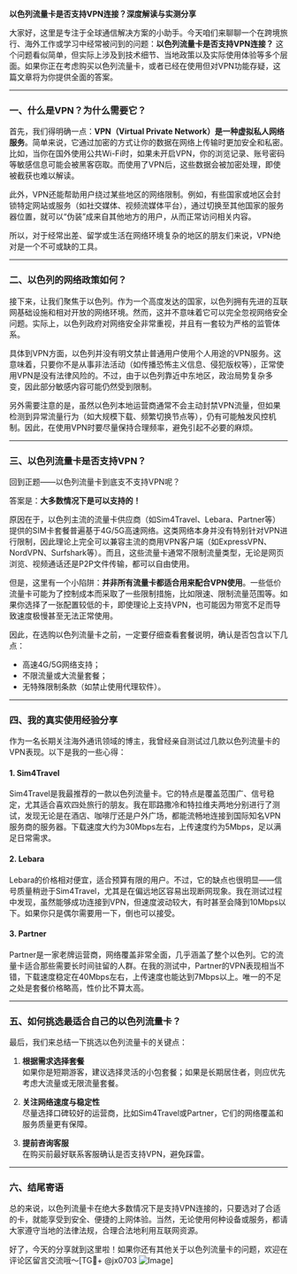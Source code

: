 **以色列流量卡是否支持VPN连接？深度解读与实测分享**

大家好，这里是专注于全球通信解决方案的小助手。今天咱们来聊聊一个在跨境旅行、海外工作或学习中经常被问到的问题：**以色列流量卡是否支持VPN连接？** 这个问题看似简单，但实际上涉及到技术细节、当地政策以及实际使用体验等多个层面。如果你正在考虑购买以色列流量卡，或者已经在使用但对VPN功能存疑，这篇文章将为你提供全面的答案。

---

### **一、什么是VPN？为什么需要它？**

首先，我们得明确一点：**VPN（Virtual Private Network）是一种虚拟私人网络服务**。简单来说，它通过加密的方式让你的数据在网络上传输时更加安全和私密。比如，当你在国外使用公共Wi-Fi时，如果未开启VPN，你的浏览记录、账号密码等敏感信息可能会被黑客窃取。而使用了VPN后，这些数据会被加密处理，即使被截获也难以解读。

此外，VPN还能帮助用户绕过某些地区的网络限制。例如，有些国家或地区会封锁特定网站或服务（如社交媒体、视频流媒体平台），通过切换至其他国家的服务器位置，就可以“伪装”成来自其他地方的用户，从而正常访问相关内容。

所以，对于经常出差、留学或生活在网络环境复杂的地区的朋友们来说，VPN绝对是一个不可或缺的工具。

---

### **二、以色列的网络政策如何？**

接下来，让我们聚焦于以色列。作为一个高度发达的国家，以色列拥有先进的互联网基础设施和相对开放的网络环境。然而，这并不意味着它可以完全忽视网络安全问题。实际上，以色列政府对网络安全非常重视，并且有一套较为严格的监管体系。

具体到VPN方面，以色列并没有明文禁止普通用户使用个人用途的VPN服务。这意味着，只要你不是从事非法活动（如传播恐怖主义信息、侵犯版权等），正常使用VPN是没有法律风险的。不过，由于以色列靠近中东地区，政治局势复杂多变，因此部分敏感内容可能仍然受到限制。

另外需要注意的是，虽然以色列本地运营商通常不会主动封禁VPN流量，但如果检测到异常流量行为（如大规模下载、频繁切换节点等），仍有可能触发风控机制。因此，在使用VPN时要尽量保持合理频率，避免引起不必要的麻烦。

---

### **三、以色列流量卡是否支持VPN？**

回到正题——以色列流量卡到底支不支持VPN呢？

答案是：**大多数情况下是可以支持的！**

原因在于，以色列主流的流量卡供应商（如Sim4Travel、Lebara、Partner等）提供的SIM卡套餐普遍基于4G/5G高速网络。这类网络本身并没有特别针对VPN进行限制，因此理论上完全可以兼容主流的商用VPN客户端（如ExpressVPN、NordVPN、Surfshark等）。而且，这些流量卡通常不限制流量类型，无论是网页浏览、视频通话还是P2P文件传输，都可以自由使用。

但是，这里有一个小陷阱：**并非所有流量卡都适合用来配合VPN使用**。一些低价流量卡可能为了控制成本而采取了一些限制措施，比如限速、限制流量范围等。如果你选择了一张配置较低的卡，即使理论上支持VPN，也可能因为带宽不足而导致速度极慢甚至无法正常使用。

因此，在选购以色列流量卡之前，一定要仔细查看套餐说明，确认是否包含以下几点：
- 高速4G/5G网络支持；
- 不限流量或大流量套餐；
- 无特殊限制条款（如禁止使用代理软件）。

---

### **四、我的真实使用经验分享**

作为一名长期关注海外通讯领域的博主，我曾经亲自测试过几款以色列流量卡的VPN表现。以下是我的一些心得：

#### **1. Sim4Travel**
Sim4Travel是我最推荐的一款以色列流量卡。它的特点是覆盖范围广、信号稳定，尤其适合喜欢四处旅行的朋友。我在耶路撒冷和特拉维夫两地分别进行了测试，发现无论是在酒店、咖啡厅还是户外广场，都能流畅地连接到国际知名VPN服务商的服务器。下载速度大约为30Mbps左右，上传速度约为5Mbps，足以满足日常需求。

#### **2. Lebara**
Lebara的价格相对便宜，适合预算有限的用户。不过，它的缺点也很明显——信号质量稍逊于Sim4Travel，尤其是在偏远地区容易出现断网现象。我在测试过程中发现，虽然能够成功连接到VPN，但速度波动较大，有时甚至会降到10Mbps以下。如果你只是偶尔需要用一下，倒也可以接受。

#### **3. Partner**
Partner是一家老牌运营商，网络覆盖非常全面，几乎涵盖了整个以色列。它的流量卡适合那些需要长时间驻留的人群。在我的测试中，Partner的VPN表现相当不错，下载速度稳定在40Mbps左右，上传速度也能达到7Mbps以上。唯一的不足之处是套餐价格略高，性价比不算太高。

---

### **五、如何挑选最适合自己的以色列流量卡？**

最后，我们来总结一下挑选以色列流量卡的关键点：

1. **根据需求选择套餐**  
   如果你是短期游客，建议选择灵活的小包套餐；如果是长期居住者，则应优先考虑大流量或无限流量套餐。
   
2. **关注网络速度与稳定性**  
   尽量选择口碑较好的运营商，比如Sim4Travel或Partner，它们的网络覆盖和服务质量更有保障。
   
3. **提前咨询客服**  
   在购买前最好联系客服确认是否支持VPN，避免踩雷。

---

### **六、结尾寄语**

总的来说，以色列流量卡在绝大多数情况下是支持VPN连接的，只要选对了合适的卡，就能享受到安全、便捷的上网体验。当然，无论使用何种设备或服务，都请大家遵守当地的法律法规，合理合法地利用互联网资源。

好了，今天的分享就到这里啦！如果你还有其他关于以色列流量卡的问题，欢迎在评论区留言交流哦～[TG💪+ @jx0703 ![Image](https://github.com/user-attachments/assets/dbca1d08-cadb-493c-b0ec-ad6f7a83f270)]